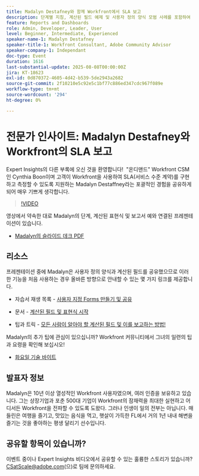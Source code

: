 ```yaml
---
title: Madalyn Destafney와 함께 Workfront에서 SLA 보고
description: 단계별 지침, 계산된 필드 예제 및 사용자 정의 양식 모범 사례를 포함하여 Madalyn Destafney의 전문가 팁을 통해 Adobe Workfront에서 SLA(서비스 수준 계약)를 구현하고 측정하는 방법에 대해 알아봅니다.
feature: Reports and Dashboards
role: Admin, Developer, Leader, User
level: Beginner, Intermediate, Experienced
speaker-name-1: Madalyn Destafney
speaker-title-1: Workfront Consultant, Adobe Community Advisor
speaker-company-1: Independant
doc-type: Event
duration: 1616
last-substantial-update: 2025-08-08T00:00:00Z
jira: KT-18623
exl-id: 0d870372-4605-4d42-b539-5de2943a2682
source-git-commit: 2f10210e5c92e5c1bf77c886ed347cdc967f089e
workflow-type: tm+mt
source-wordcount: '294'
ht-degree: 0%

---
```


# 전문가 인사이트: Madalyn Destafney와 Workfront의 SLA 보고

Expert Insights의 다른 부록에 오신 것을 환영합니다!  &quot;온디맨드&quot; Workfront CSM인 Cynthia Boon이며 고객이 Workfront을 사용하여 SLA(서비스 수준 계약)를 구현하고 측정할 수 있도록 지원하는 Madalyn Destaffney라는 포괄적인 경험을 공유하게 되어 매우 기쁘게 생각합니다. 

>[!VIDEO](https://video.tv.adobe.com/v/3469901/?learn=on&enablevpops)

영상에서 약속한 대로 Madalyn의 단계, 계산된 표현식 및 보고서 예와 연결된 프레젠테이션이 있습니다. 

* [Madalyn의 슬라이드 데크 PDF](https://cdn.experience.workfront.com/Training/Guides/Customer+Success+at+Scale/SLA+Reporting.pdf)

## 리소스

프레젠테이션 중에 Madalyn은 사용자 정의 양식과 계산된 필드를 공유했으므로 이러한 기능을 처음 사용하는 경우 올바른 방향으로 안내할 수 있는 몇 가지 링크를 제공합니다. 

* 자습서 재생 목록 - [사용자 지정 Forms 만들기 및 공유](https://experienceleague.adobe.com/en/playlists/workfront-create-and-manage-custom-forms)

* 문서 - [계산된 필드 및 표현식 시작](https://experienceleague.adobe.com/en/docs/workfront-learn/tutorials-workfront/custom-data/calculated-expressions/get-started-with-calculated-fields-and-expressions)

* 팁과 트릭 - [모든 사람이 알아야 할 계산된 필드 및 이를 보고하는 방법!](https://experienceleague.adobe.com/en/docs/events/the-skill-exchange-recordings/workfront/apr2022/calculated-fields)

Madalyn의 추가 팁에 관심이 있으십니까? Workfront 커뮤니티에서 그녀의 일련의 팁과 요령을 확인해 보십시오! 

* [화요일 기술 바이트](https://experienceleaguecommunities.adobe.com/t5/workfront-discussions/tuesday-tech-bytes/m-p/625812#M2742)

## 발표자 정보 

Madalyn은 10년 이상 열성적인 Workfront 사용자였으며, 여러 인증을 보유하고 있습니다. 그는 상장기업과 포춘 500대 기업이 Workfront의 잠재력을 최대한 실현하고 어디서든 Workfront을 전파할 수 있도록 도왔다. 그러나 인생이 일의 전부는 아닙니다. 매들린은 여행을 즐기고, 맛있는 음식을 먹고, 햇살이 가득한 FL에서 거의 1년 내내 해변을 즐기는 것을 좋아하는 평생 달리기 선수입니다. 

## 공유할 항목이 있습니까?

이벤트 중이나 Expert Insights 비디오에서 공유할 수 있는 훌륭한 스토리가 있습니까? [CSatScale@adobe.com](mailto:CSatScale@adobe.com)(으)로 팀에 문의하세요.
